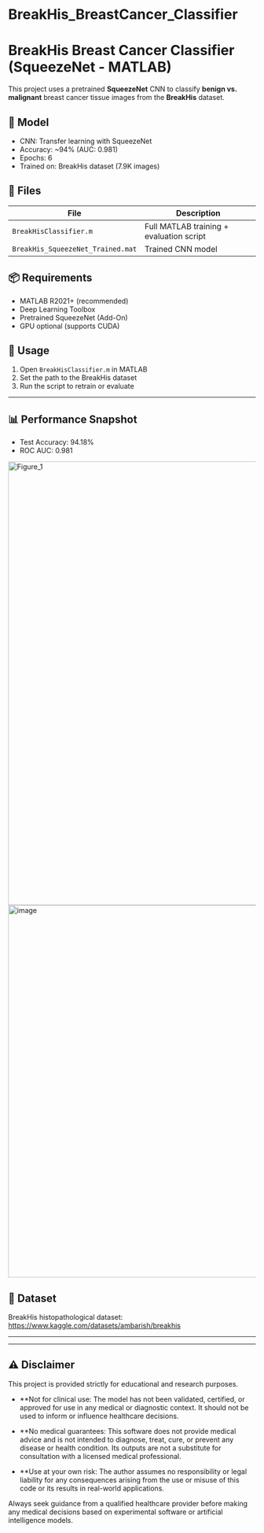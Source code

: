 # BreakHis_BreastCancer_Classifier


# BreakHis Breast Cancer Classifier (SqueezeNet - MATLAB)

This project uses a pretrained **SqueezeNet** CNN to classify **benign vs. malignant** breast cancer tissue images from the **BreakHis** dataset.

## 🧠 Model
- CNN: Transfer learning with SqueezeNet
- Accuracy: ~94% (AUC: 0.981)
- Epochs: 6
- Trained on: BreakHis dataset (7.9K images)

## 📁 Files

| File                             | Description                              |
|----------------------------------|------------------------------------------|
| `BreakHisClassifier.m`           | Full MATLAB training + evaluation script |
| `BreakHis_SqueezeNet_Trained.mat`| Trained CNN model                        |

## 📦 Requirements

- MATLAB R2021+ (recommended)
- Deep Learning Toolbox
- Pretrained SqueezeNet (Add-On)
- GPU optional (supports CUDA)

## 🚀 Usage

1. Open `BreakHisClassifier.m` in MATLAB
2. Set the path to the BreakHis dataset
3. Run the script to retrain or evaluate

---

## 📊 Performance Snapshot

- Test Accuracy: 94.18%
- ROC AUC: 0.981
<img width="1222" height="902" alt="Figure_1" src="https://github.com/user-attachments/assets/fda4d3d5-9c0c-4b90-8455-a421a104eb1b" />

<img width="987" height="757" alt="image" src="https://github.com/user-attachments/assets/78b8cd14-6036-4e32-85d5-e35d103f7694" />



## 🔬 Dataset
BreakHis histopathological dataset:  
https://www.kaggle.com/datasets/ambarish/breakhis

---


---

## ⚠️ Disclaimer

This project is provided strictly for educational and research purposes.

- **Not for clinical use: The model has not been validated, certified, or approved for use in any medical or diagnostic context. It should not be used to inform or influence healthcare decisions.

- **No medical guarantees: This software does not provide medical advice and is not intended to diagnose, treat, cure, or prevent any disease or health condition. Its outputs are not a substitute for consultation with a licensed medical professional.

- **Use at your own risk: The author assumes no responsibility or legal liability for any consequences arising from the use or misuse of this code or its results in real-world applications.

Always seek guidance from a qualified healthcare provider before making any medical decisions based on experimental software or artificial intelligence models.

